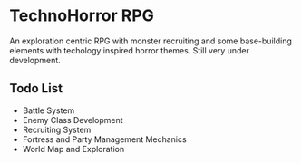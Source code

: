 # TechnoHorror RPG 

An exploration centric RPG with monster recruiting and some base-building elements with techology inspired horror themes. Still very under development. 

## Todo List

* Battle System
* Enemy Class Development
* Recruiting System
* Fortress and Party Management Mechanics
* World Map and Exploration


